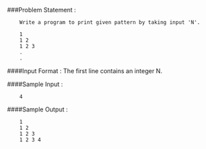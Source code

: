 ###Problem Statement :

        Write a program to print given pattern by taking input 'N'.
        
        1
        1 2
        1 2 3
        .
        .

####Input Format :
        The first line contains an integer N.
<br />

####Sample Input :

        4


####Sample Output :

        1
        1 2
        1 2 3
        1 2 3 4
